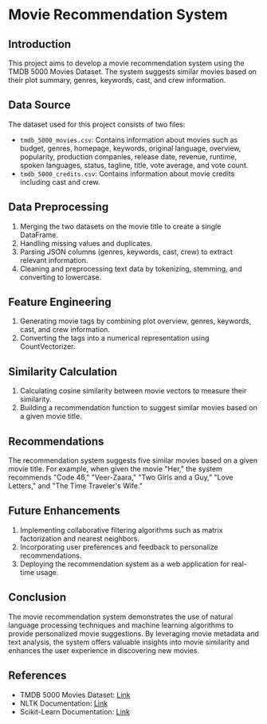 # Movie Recommendation System

## Introduction
This project aims to develop a movie recommendation system using the TMDB 5000 Movies Dataset. The system suggests similar movies based on their plot summary, genres, keywords, cast, and crew information.

## Data Source
The dataset used for this project consists of two files:
- `tmdb_5000_movies.csv`: Contains information about movies such as budget, genres, homepage, keywords, original language, overview, popularity, production companies, release date, revenue, runtime, spoken languages, status, tagline, title, vote average, and vote count.
- `tmdb_5000_credits.csv`: Contains information about movie credits including cast and crew.

## Data Preprocessing
1. Merging the two datasets on the movie title to create a single DataFrame.
2. Handling missing values and duplicates.
3. Parsing JSON columns (genres, keywords, cast, crew) to extract relevant information.
4. Cleaning and preprocessing text data by tokenizing, stemming, and converting to lowercase.

## Feature Engineering
1. Generating movie tags by combining plot overview, genres, keywords, cast, and crew information.
2. Converting the tags into a numerical representation using CountVectorizer.

## Similarity Calculation
1. Calculating cosine similarity between movie vectors to measure their similarity.
2. Building a recommendation function to suggest similar movies based on a given movie title.

## Recommendations
The recommendation system suggests five similar movies based on a given movie title. For example, when given the movie "Her," the system recommends "Code 46," "Veer-Zaara," "Two Girls and a Guy," "Love Letters," and "The Time Traveler's Wife."

## Future Enhancements
1. Implementing collaborative filtering algorithms such as matrix factorization and nearest neighbors.
2. Incorporating user preferences and feedback to personalize recommendations.
3. Deploying the recommendation system as a web application for real-time usage.

## Conclusion
The movie recommendation system demonstrates the use of natural language processing techniques and machine learning algorithms to provide personalized movie suggestions. By leveraging movie metadata and text analysis, the system offers valuable insights into movie similarity and enhances the user experience in discovering new movies.

## References
- TMDB 5000 Movies Dataset: [Link](https://www.kaggle.com/tmdb/tmdb-movie-metadata)
- NLTK Documentation: [Link](https://www.nltk.org/)
- Scikit-Learn Documentation: [Link](https://scikit-learn.org/)
